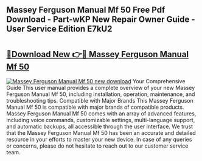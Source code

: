 ## Massey Ferguson Manual Mf 50 Free Pdf Download - Part-wKP New Repair Owner Guide - User Service Edition E7kU2

# <h2><a href="http://bc93814.oget.top/?id=Massey+Ferguson+Manual+Mf+50">🔗Download New 👉🔴 Massey Ferguson Manual Mf 50</a></h2>

[![Massey Ferguson Manual Mf 50 new download](https://i.imgur.com/5g1atiW.png)](http://bc93814.oget.top/?id=Massey+Ferguson+Manual+Mf+50)
Your Comprehensive Guide This user manual provides a complete overview of your new Massey Ferguson Manual Mf 50, including installation, operation, maintenance, and troubleshooting tips. Compatible with Major Brands This Massey Ferguson Manual Mf 50 is compatible with major brands of compatible products. Massey Ferguson Manual Mf 50 comes with an array of advanced features, including voice commands, customizable settings, multi-language support, and automatic backups, all accessible through the user interface. We trust that the Massey Ferguson Manual Mf 50 has been an accurate and detailed resource in your efforts to master your new device. In case of any queries or concerns, please do not hesitate to reach out to our customer service team.
